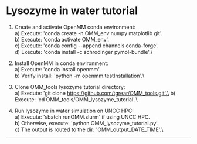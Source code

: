 # Lysozyme in water tutorial

1) Create and activate OpenMM conda environment:\
    a) Execute: 'conda create -n OMM_env numpy matplotlib git'.\
    b) Execute: 'conda activate OMM_env'.\
    c) Execute: 'conda config --append channels conda-forge'.\
    d) Execute: 'conda install -c schrodinger pymol-bundle'.\

2) Install OpenMM in conda environment:\
    a) Execute: 'conda install openmm'.\
    b) Verify install: 'python -m openmm.testInstallation'.\

3) Clone OMM_tools lysozyme tutorial directory:\
    a) Execute: 'git clone https://github.com/tgrear/OMM_tools.git'.\
    b) Execute: 'cd OMM_tools/OMM_lysozyme_tutorial'.\

4) Run lysozyme in water simulation on UNCC HPC:\
    a) Execute: 'sbatch runOMM.slurm' if using UNCC HPC.\
    b) Otherwise, execute: 'python OMM_lysozyme_tutorial.py'.\
    c) The output is routed to the dir: 'OMM_output_DATE_TIME'.\

---
